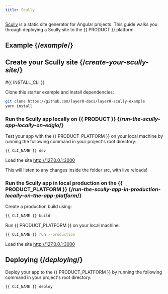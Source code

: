 ```yaml
---
title: Scully
---
```


[Scully](https://scully.io/) is a static site generator for Angular projects. This guide walks you through deploying a Scully site to the {{ PRODUCT }} platform.

## Example {/*example*/}

<ExampleButtons
  title="Scully"
  siteUrl="https://layer0-docs-layer0-scully-example-default.layer0-limelight.link"
  repoUrl="https://github.com/layer0-docs/layer0-scully-example" 
  deployFromRepo
/>

## Create your Scully site {/*create-your-scully-site*/}

#{{ INSTALL_CLI }}

Clone this starter example and install dependencies:

```bash
git clone https://github.com/layer0-docs/layer0-scully-example
yarn install
```

### Run the Scully app locally on {{ PRODUCT }} {/*run-the-scully-app-locally-on-edgio*/}

Test your app with the {{ PRODUCT_PLATFORM }} on your local machine by running the following command in your project's root directory:

```bash
{{ CLI_NAME }} dev
```

Load the site http://127.0.0.1:3000

This will listen to any changes inside the folder src, with live reloads!

### Run the Scully app in local production on the {{ PRODUCT_PLATFORM }} {/*run-the-scully-app-in-production-locally-on-the-app-platform*/}

Create a production build using:
```bash
{{ CLI_NAME }} build
```

Run {{ PRODUCT_PLATFORM }} on your local machine:

```bash
{{ CLI_NAME }} run --production
```

Load the site http://127.0.0.1:3000

## Deploying {/*deploying*/}

Deploy your app to the {{ PRODUCT_PLATFORM }} by running the following command in your project's root directory:

```bash
{{ CLI_NAME }} deploy
```
